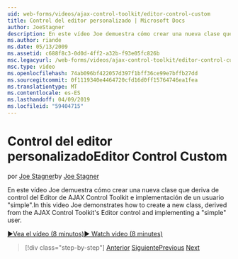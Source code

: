 ```yaml
---
uid: web-forms/videos/ajax-control-toolkit/editor-control-custom
title: Control del editor personalizado | Microsoft Docs
author: JoeStagner
description: En este vídeo Joe demuestra cómo crear una nueva clase que deriva de control del Editor de AJAX Control Toolkit e implementación de un usuario "simple".
ms.author: riande
ms.date: 05/13/2009
ms.assetid: c688f8c3-0d0d-4ff2-a32b-f93e05fc826b
msc.legacyurl: /web-forms/videos/ajax-control-toolkit/editor-control-custom
msc.type: video
ms.openlocfilehash: 74ab096bf422057d397f1bff36ce99e7bffb27dd
ms.sourcegitcommit: 0f1119340e4464720cfd16d0ff15764746ea1fea
ms.translationtype: MT
ms.contentlocale: es-ES
ms.lasthandoff: 04/09/2019
ms.locfileid: "59404715"
---
```

# <a name="editor-control-custom"></a><span data-ttu-id="a02ab-103">Control del editor personalizado</span><span class="sxs-lookup"><span data-stu-id="a02ab-103">Editor Control Custom</span></span>

<span data-ttu-id="a02ab-104">por [Joe Stagner](https://github.com/JoeStagner)</span><span class="sxs-lookup"><span data-stu-id="a02ab-104">by [Joe Stagner](https://github.com/JoeStagner)</span></span>

<span data-ttu-id="a02ab-105">En este vídeo Joe demuestra cómo crear una nueva clase que deriva de control del Editor de AJAX Control Toolkit e implementación de un usuario "simple".</span><span class="sxs-lookup"><span data-stu-id="a02ab-105">In this video Joe demonstrates how to create a new class, derived from the AJAX Control Toolkit's Editor control and implementing a "simple" user.</span></span>

[<span data-ttu-id="a02ab-106">&#9654;Vea el vídeo (8 minutos)</span><span class="sxs-lookup"><span data-stu-id="a02ab-106">&#9654; Watch video (8 minutes)</span></span>](https://channel9.msdn.com/Blogs/ASP-NET-Site-Videos/editor-control-custom)

> [!div class="step-by-step"]
> <span data-ttu-id="a02ab-107">[Anterior](editor-control.md)
> [Siguiente](create-a-new-custom-extender.md)</span><span class="sxs-lookup"><span data-stu-id="a02ab-107">[Previous](editor-control.md)
[Next](create-a-new-custom-extender.md)</span></span>
